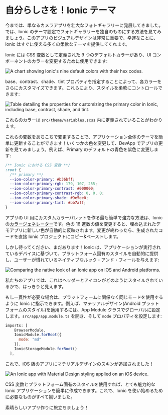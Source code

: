 # 自分らしさを！Ionic テーマ

今までは、単なるカメラアプリを壮大なフォトギャラリーに発展してきました。では、Ionic のテーマ設定でフォトギャラリーを独自のものにする方法を見てみましょう。このアプリのビジュアルデザインは非常に重要で、幸運なことに、Ionic はすぐに使える多くの柔軟なテーマを提供してくれます。

Ionic には CSS 変数として定義された 9 つのデフォルトカラーがあり、UI コンポーネントのカラーを変更するために使用できます:

![A chart showing Ionic's nine default colors with their hex codes.](/img/guides/first-app-v4/theming-defaults.png 'Ionic Default Color Palette')

base、contrast、shade、tint プロパティを指定することによって、各カラーをさらにカスタマイズできます。これらにより、スタイルを柔軟にコントロールできます:

![Table detailing the properties for customizing the primary color in Ionic, including base, contrast, shade, and tint.](/img/guides/first-app-v4/theming-properties.png 'Ionic Color Customization Properties')

これらのカラーは `src/theme/variables.scss` 内に定義されていることがわかります。

これらの変数をあちこちで変更することで、アプリケーション全体のテーマを簡単に更新することができます！いくつかの色を変更して、DevApp でアプリの更新を見てみましょう。例えば、Primary のデフォルトの青色を紫色に変更します:

```css
/** Ionic における CSS 変数 **/
:root {
  /** primary **/
  --ion-color-primary: #b36bff;
  --ion-color-primary-rgb: 179, 107, 255;
  --ion-color-primary-contrast: #000000;
  --ion-color-primary-contrast-rgb: 0, 0, 0;
  --ion-color-primary-shade: #9e5ee0;
  --ion-color-primary-tint: #bb7aff;
}
```

アプリの UI 用にカスタムカラーパレットを作る最も簡単で強力な方法は、Ionic の[カラージェネレーター](../../../theming/color-generator.md)です。色の 16 進数の値を変更すると、埋め込まれたデモアプリに新しい色が自動的に反映されます。変更が終わったら、生成されたコードを直接 Ionic プロジェクトにコピー&ペーストします。

しかし待ってください、まだあります！Ionic は、アプリケーションが実行されているデバイスに基づいて、プラットフォーム固有のスタイルを自動的に提供し、ユーザーが慣れているネイティブなルック・アンド・フィールを与えます:

![Comparing the native look of an Ionic app on iOS and Android platforms.](/img/guides/first-app-v3/ion-lab-comparison.png 'Ionic Platform Specific Styles Comparison')

私たちのアプリでは、これはヘッダーとアイコンがどのようにスタイルされているかで、はっきりと見えます。

もし一貫性が必要な場合は、プラットフォームに関係なく同じモードを使用するように Ionic に指示できます。例えば、マテリアルデザイン(Android プラットフォームのスタイル)を適用するには、App Module クラスでグローバルに設定します。`src/app/app.module.ts` を開き、そして `mode` プロパティを設定します:

```Javascript
imports: [
    BrowserModule,
    IonicModule.forRoot({
      mode: "md"
    }),
    IonicStorageModule.forRoot()
  ],
```

これで、iOS 版のアプリにマテリアルデザインのスキンが追加されました！

![An Ionic app with Material Design styling applied on an iOS device.](/img/guides/first-app-v3/ion-lab-md-styling.png 'Ionic Material Design Styling on iOS')

CSS 変数とプラットフォーム固有のスタイルを使用すれば、とても魅力的な Ionic アプリケーションを簡単に作成できます。これで、Ionic を使い始めるために必要なものがすべて揃いました。

素晴らしいアプリ作りに旅立ちましょう！
